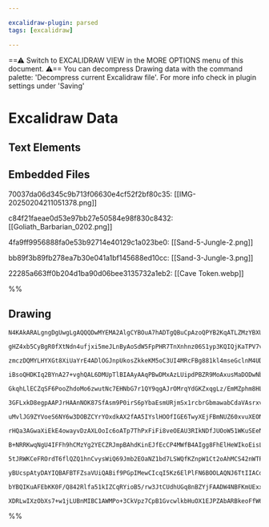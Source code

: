 ```yaml
---

excalidraw-plugin: parsed
tags: [excalidraw]

---
```

==⚠  Switch to EXCALIDRAW VIEW in the MORE OPTIONS menu of this document. ⚠== You can decompress Drawing data with the command palette: 'Decompress current Excalidraw file'. For more info check in plugin settings under 'Saving'


# Excalidraw Data

## Text Elements
## Embedded Files
70037da06d345c9b713f06630e4cf52f2bf80c35: [[IMG-20250204211051378.png]]

c84f21faeae0d53e97bb27e50584e98f830c8432: [[Goliath_Barbarian_0202.png]]

4fa9ff9956888fa0e53b92714e40129c1a023be0: [[Sand-5-Jungle-2.png]]

bb89f3b89fb278ea7b30e041a1bf145688ed10cc: [[Sand-3-Jungle-3.png]]

22285a663ff0b204d1ba90d06bee3135732a1eb2: [[Cave Token.webp]]

%%
## Drawing
```compressed-json
N4KAkARALgngDgUwgLgAQQQDwMYEMA2AlgCYBOuA7hADTgQBuCpAzoQPYB2KqATLZMzYBXUtiRoIACyhQ4zZAHoFAc0JRJQgEYA6bGwC2CgF7N6hbEcK4OCtptbErHALRY8RMpWdx8Q1TdIEfARcZgRmBShcZQUebQAObQBmGjoghH0EDihmbgBtcDBQMBKIEm4IAFYAJQAzZgAtSoBNStSSyFhECsJ9aKR+UsxuZwA2AE440dGABgAWUYBGOZ5K

gHZ4xb5CyBgR0fXtNdn4ufjxi5meJLnByAoSdW5FpPHR7TnXnhnz06S1yp3KQIQjKaTPV7vT6TH7jP4AoHWZTBbgzIHMKCkNgAawQAGE2Pg2KQKpjrMw4LhAtl2qVNLhsNjlFihBxiASiSSJGSOBSqVkoLTILVCPh8ABlWAoiSSBkaQJCiAYrG4gDqj0kz3RmJxCElMGl6EEHkVLLBHHCuTQiyBbEp2DUe2tMzROwgLLZFuYVtQHCEYvRCAQxG4a

zmczDQMYLHYXGt8XiUaYrE4ADlOGJnpUkosZkkeKM5oC3UI4MRcFBg881kl4mseGclnM4UDCMwACLpSshtC1AhhIHM4RwACSxB9eQAukDNMI2QBRYKZbIT6duogcbHcP0B9dsRlVtCYoQIIEi4JjiprF3/cszUbEG6VbDjTRrF61e+jJIzBBzbC1JUPC1Dwmi1PEMzYEkbTou44ioAUHRgDaOzITsa4dGUbJYBUuAzIqtTkJkl5oDu+DahWQg+hA

iBsoQHDKIq2BYnA27+vghQAL6DMUpTlBIAAyAAqPBwDMxAzLUipdPBZR9MoAxusMaDODwNbaBcPDnDMlSVLmRbzECTqoM4yzaDMbybOMNy5jpmzbJhDzEE81pzIs2jLJUkyvF5kwLKMQKSCCYKCtaPBxD++bzJs6wzPW4yIgxhqVNo1x6Xm4wbGpObNtqKr4oSxKkuQvKUtSgozgyTIeuyhVcugPJ8uVBGihKUqybK2DyopmHKrq6rOZq1p5bq+q

GkqhLlECZqSF6PooZhdoMo6zwutNc7EHNbG7r1QY9qgAJrOMrqYdGKZxqgLz/EmMZphm8HLF8pzZmsQKluW3bVrWNZFp8EYJW6badsEn29v2p5ukOpZjquM4bYuGQCrD670VupHsUCRIHvtx4Q5h54ICR6CaJo5y1EkpPjLUmhqfEIRrJoP4IPMiy4IsYGeaMCbBrm2DYIqzBwfkqELR0izoa22HKegeEAGoEURhP7WRFFQFRFS0Y4DFMSx20cSU

3GFLxkD8egpAAPJrHAAnNOK87SfAsm9P0irS6pYbaEsmURjmSx1rcbrGbmawabCdaVAsrxvADjkas8cwzKl8SFnWtMRzMyyBcF4Jhe5unxJUGdJP8azXuciXIvBKXXG5LpaRBfuvCNuIckV3IlU1AqKvSjJQ2yrf1dAHdlV3Z6tWNHVyiIPWlH1apx8Nbpz3q7UVMaU1ujNW2L4t9orc6J2lDV2++hjS97dwEwWYfkBnbGoaLImbp33dHCZmgCcA

uMvlJG9ZYVoeS6NY6w3DOBZCYrYOxdkAX2fAA5IYslHOOfIGE6TwyXEjFBmNUZ60xvuXEONSAnjHhefaEA5h9iprUC4lQuYJj7L+bMmhJjvjmH+DOPBxjYFZlcCmzMBZCzQIhMWdw0IdFQSbKWuFFgK1wMRZWZ9epRDVtRTW9FGJAmYnaPWXEeKAzIQAcXbNiecAAhWWCAACODtugSGdgpV2IxwruQOAXd81xawvGLJhYyxcEgrAOIsCO8RVgXCf

rHQa3AGwaXiEkE4owayvDzAXLOoIc6oATp7ThPxFiFi8veOEAU3RIkNDfJUOoW51WKuSEeNJKq9xqgPappV+R1LdOeNqBpJ5dWngLCpCABouUus3FeXS16TRDOtPws1LRajdEtB0sBVplOPrM9GO1Z4XzQP8WmN1zqrSCXs2M6Y37wW+BZXJ4wFjeNKO9AB+1FjAJrLQ6yBdRYmygSDGB4NByIJhlgt0s5WTEARsuHIALMIbjRqfDZkAsYEO4LA+

B+NRRKwqNgU4IFFh9hCMzYg2YECZRJmpBAhdKinEJfEcCP4MWfB4AIgg8FhElHeWIkoEisLEBwhIXAMF2mKyJirJeyj1YSDUdrTRut1n6zAIbEoxsyhkIAKqVH0M0AAsjwPQNinbyRnpAN2DYUqFlrCE8YQT85GWeNoCOowCxNjiusb8bkgROSGSsDSukM5XPNf8XSNzIBBTSaFXgiQglXIztMA4XM3KvWKUleCZTl5NPbjU1pFVAVVT7rVTkzTO

5tJRWKCeFROrdT6flQZQ1hnCvysWiQ69Jmb2EOaNZ1bd7LSWQfKZnpW1Ct2oAhMCS42nWTPfNAakikjtuhwE579Lp2vCvmR+v8Sz/1BkA760EJiLEeeEvinyEDrqRXjUoUMkHI0wkChcGCVwQtKFC3Be5sbcFxiQtFEhwpaUqLgaYSRaifhpvMYg7NcDHQkqMTQQYczQRrDwNmCAaYMsNMy5CojxbiMlly6WEAf0QC4uADCOG4BwElAA7gvFoBBU

yBUcspAtyDAYIQBAFBTFZsaVUiQABif9PGpIMewCIcqI5Kz6ElPlFN6BOOLAQNJ6TtIIACdIEJkTrGGkbQk0PNNzV+OCYFMJjIAAxceq960TPk4p5TGQxP9QXrwHTSm9Mies7iOtRozP2cs/oaozaZnejmaUCzjmMjmz3p2y6a1CgKd09kfT+gDOcCgAZuRopjI3Kiw5mLIn4vZHFIQIwZzD7pc80JLAUAACCRBlAXQgMEWoGaAvRagLF0jpBytK

bYBQIKuAFEbKK0F/Q842Rlfa51kIZCqRYioB5/rw3JtCUdhUGq8nBZYjFAADW4NBFKmUExxWbAcAJDGVuEnwM0Z4BZzJbBdN/Yu0w8yTsgEYNgBhyPPwICeTb5kGzLB4LoyLgXMsZG88Ck+7oNryeZCQXL+WomFch8QSUCBWJoDS/D9VbAuWDdwJoYI+1j0MfhxJhVpjCRkNIMoekAAKHgjzqC8Fp/T16qBE6VAAJSKmqAgZQ/oqSLYp7ganP46f

XDRLwIXzObXs7+w1jLUBnMIBC1AWMPo+3CkVpz7CpB1GvcwlkbHuOX1EJPZAbARBkeoFfW6Dgcj4KW8WkIKAG5bdG+l5AOwAArBA2Acjimt3AdHmPrc4++XAk9OHveEEYEJZ7+AdelBkmvdIEfOBMSolAAw83bEwvIk+hFYNQ+Y1COViPUeY86INuAOVEACY+mAJxEAnEgA=
```
%%